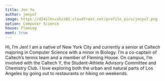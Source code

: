 ```yaml
---
title: Jen Yu 
author: jenyu7
image: https://d24slhcvzhzz82.cloudfront.net/profile_pics/jenyu7.png
option: Computer Science 
house: Fleming 
meet: true
---
```


Hi, I’m Jen! I am a native of New York City and currently a senior at Caltech majoring in Computer Science with a minor in Biology. I’m a co-captain of Caltech’s tennis team and a member of Fleming House. On campus, I’m involved with the Caltech Y, the Student-Athlete Advisory Committee and Chemistry Club. I love exploring both the urban and natural parts of Los Angeles by going out to restaurants or hiking on weekends.
